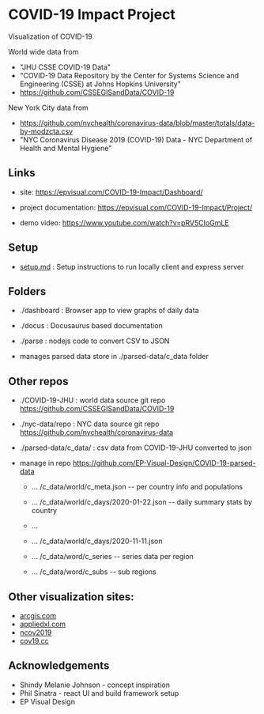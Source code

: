# COVID-19 Impact Project

Visualization of COVID-19

World wide data from

- "JHU CSSE COVID-19 Data"
- "COVID-19 Data Repository by the Center for Systems Science and Engineering (CSSE) at Johns Hopkins University"
- https://github.com/CSSEGISandData/COVID-19

New York City data from

- https://github.com/nychealth/coronavirus-data/blob/master/totals/data-by-modzcta.csv
- "NYC Coronavirus Disease 2019 (COVID-19) Data - NYC Department of Health and Mental Hygiene"

## Links

- site:
  https://epvisual.com/COVID-19-Impact/Dashboard/

- project documentation:
  https://epvisual.com/COVID-19-Impact/Project/

- demo video:
  https://www.youtube.com/watch?v=pRV5CIoGmLE

## Setup

- [setup.md](./setup.md) : Setup instructions to run locally client and express server

## Folders

- ./dashboard : Browser app to view graphs of daily data

- ./docus : Docusaurus based documentation

- ./parse : nodejs code to convert CSV to JSON
- manages parsed data store in ./parsed-data/c_data folder

## Other repos

- ./COVID-19-JHU : world data source git repo https://github.com/CSSEGISandData/COVID-19

- ./nyc-data/repo : NYC data source git repo https://github.com/nychealth/coronavirus-data

- ./parsed-data/c_data/ : csv data from COVID-19-JHU converted to json
- manage in repo https://github.com/EP-Visual-Design/COVID-19-parsed-data

  - ... /c_data/world/c_meta.json -- per country info and populations

  - ... /c_data/world/c_days/2020-01-22.json -- daily summary stats by country
  - ...
  - ... /c_data/world/c_days/2020-11-11.json

  - ... /c_data/word/c_series -- series data per region
  - ... /c_data/word/c_subs -- sub regions

## Other visualization sites:

- [arcgis.com](https://www.arcgis.com/apps/opsdashboard/index.html#/bda7594740fd40299423467b48e9ecf6)
- [appliedxl.com](https://health.appliedxl.com/#bar/all)
- [ncov2019](https://ncov2019.live/data)
- [cov19.cc](https://cov19.cc)

## Acknowledgements

- Shindy Melanie Johnson - concept inspiration
- Phil Sinatra - react UI and build framework setup
- EP Visual Design
